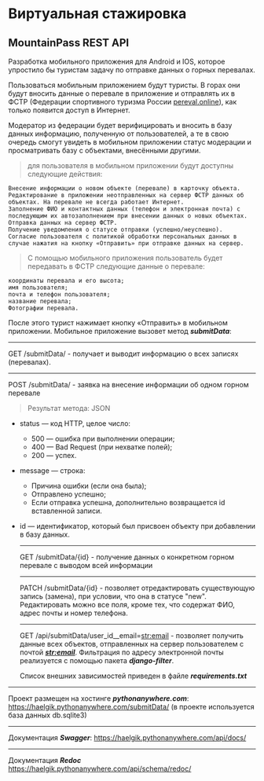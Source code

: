 # Виртуальная стажировка
## MountainPass REST API
Разработка мобильного приложения для Android и IOS, которое упростило бы туристам задачу по отправке данных о горных перевалах.

Пользоваться мобильным приложением будут туристы. В горах они будут вносить данные о перевале в приложение и отправлять их в ФСТР (Федерации спортивного туризма России [pereval.online](https://pereval.online/ )), как только появится доступ в Интернет.

Модератор из федерации будет верифицировать и вносить в базу данных информацию, полученную от пользователей, а те в свою очередь смогут увидеть в мобильном приложении статус модерации и просматривать базу с объектами, внесёнными другими.
>для пользователя в мобильном приложении будут доступны следующие действия:

    Внесение информации о новом объекте (перевале) в карточку объекта.
    Редактирование в приложении неотправленных на сервер ФСТР данных об объектах. На перевале не всегда работает Интернет.
    Заполнение ФИО и контактных данных (телефон и электронная почта) с последующим их автозаполнением при внесении данных о новых объектах.
    Отправка данных на сервер ФСТР.
    Получение уведомления о статусе отправки (успешно/неуспешно).
    Согласие пользователя с политикой обработки персональных данных в случае нажатия на кнопку «Отправить» при отправке данных на сервер.

   > C помощью мобильного приложения пользователь будет передавать в ФСТР следующие данные о перевале:

    координаты перевала и его высота;
    имя пользователя;
    почта и телефон пользователя;
    название перевала;
    Фотографии перевала.

  После этого турист нажимает кнопку «Отправить» в мобильном приложении.
  Мобильное приложение вызовет метод
  ***submitData***:
  ***
  GET /submitData/ - получает и выводит информацию о всех записях (перевалах).
  ***
  POST /submitData/ - заявка на внесение информации об одном горном перевале
  > Результат метода: JSON

* status — код HTTP, целое число:
    * 500 — ошибка при выполнении операции;
    * 400 — Bad Request (при нехватке полей);
    * 200 — успех.
* message — строка:
    * Причина ошибки (если она была);
    * Отправлено успешно;
    * Если отправка успешна, дополнительно возвращается id вставленной записи.
* id — идентификатор, который был присвоен объекту при добавлении в базу данных.
  ***
  GET /submitData/{id} - получение данных о конкретном горном перевале с выводом всей информации
  ***
  PATCH /submitData/{id} - позволяет отредактировать существующую запись (замена), при условии, что она в статусе "new".
  Редактировать можно все поля, кроме тех, что содержат ФИО, адрес почты и номер телефона.
  ***
  GET /api/submitData/user_id__email=<str:email> - позволяет получить данные всех объектов, отправленных на сервер пользователем с почтой ***<str:email>***.
  Фильтрация по адресу электронной почты реализуется с помощью пакета ***django-filter***.
  
  Список внешних зависимостей приведен в файле ***requirements.txt***
***
Проект размещен на хостинге ***pythonanywhere.com***:
https://haelgik.pythonanywhere.com/submitData/
 (в проекте используется база данных db.sqlite3)
 ***
 Документация ***Swagger***:
 https://haelgik.pythonanywhere.com/api/docs/
***
Документация ***Redoc***
https://haelgik.pythonanywhere.com/api/schema/redoc/

    

